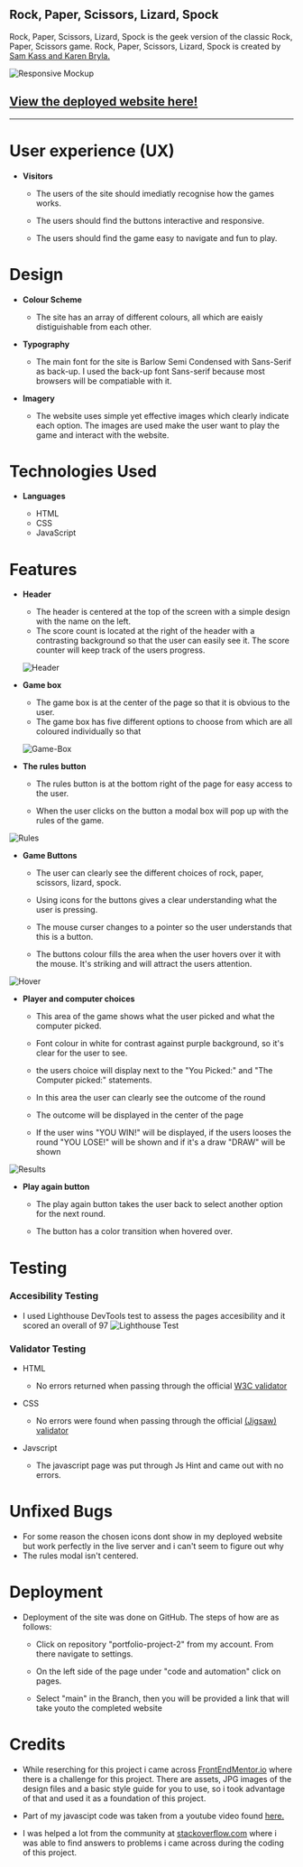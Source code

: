 ## Rock, Paper, Scissors, Lizard, Spock

 Rock, Paper, Scissors, Lizard, Spock is the geek version of the classic Rock, Paper, Scissors game. Rock, Paper, Scissors, Lizard, Spock is created by [Sam Kass and Karen Bryla.](http://www.samkass.com/theories/RPSSL.html)
 
  

 
![Responsive Mockup](images/responsive-mockup.png)

## [View the deployed website here!](https://e01n.github.io/Project-Portfolio-2/)
---


# User experience (UX)

- __Visitors__
  - The users of the site should imediatly recognise how the games works.

  - The users should find the buttons interactive and responsive.

  - The users should find the game easy to navigate and fun to play. 



 # Design
- __Colour Scheme__

  - The site has an array of different colours, all which are eaisly distiguishable from each other.

- __Typography__

  - The main font for the site is Barlow Semi Condensed with Sans-Serif as back-up. I used the back-up font Sans-serif because most browsers will be compatiable with it.

- __Imagery__

  - The website uses simple yet effective images which clearly indicate each option. The images are used make the user want to play the game and interact with the website.

# Technologies Used

- __Languages__

  - HTML
  - CSS
  - JavaScript

# Features


- __Header__
  - The header is centered at the top of the screen with a simple design with the name on the left.
  - The score count is located at the right of the header with a contrasting background so that the user can easily see it. The score counter will keep track of the users progress.

  ![Header](images/header.png)
 
- __Game box__

    - The game box is at the center of the page so that it is obvious to the user. 
    - The game box has five different options to choose from which are all coloured individually so that 
    
  ![Game-Box](images/game-box.png)

- __The rules button__
    - The rules button is at the bottom right of the page for easy access to the user.

    - When the user clicks on the button a modal box will pop up with the rules of the game. 

![Rules](images/rules.png)

- __Game Buttons__

    - The user can clearly see the different choices of rock, paper, scissors, lizard, spock.

    - Using icons for the buttons gives a clear understanding what the user is pressing. 

    - The mouse curser changes to a pointer so the user understands that this is a button.

    - The buttons colour fills the area when the user hovers over it with the mouse. It's striking and will attract the users attention.

![Hover](images/hover.png)

- __Player and computer choices__

    - This area of the game shows what the user picked and what the computer picked. 

    - Font colour in white for contrast against purple background, so it's  clear for the user to see. 

    - the users choice will display next to the "You Picked:" and "The Computer picked:" statements.

    - In this area the user can clearly see the outcome of the round

    - The outcome will be displayed in the center of the page 

    - If the user wins "YOU WIN!" will be displayed, if the users looses the round "YOU LOSE!" will be shown and if it's a draw "DRAW" will be shown


![Results](images/results.png)

- __Play again button__

    - The play again button takes the user back to select another option for the next round.

    - The button has a color transition when hovered over. 

# Testing

  ### Accesibility Testing 

- I used Lighthouse DevTools test to assess the pages accesibility and it scored an overall of 97
![Lighthouse Test](images/accesibility%20test.png)

### Validator Testing 

- HTML
  - No errors returned when passing through the official [W3C validator](https://validator.w3.org/nu/?doc=https%3A%2F%2Fe01n.github.io%2FProject-Portfolio-2%2F)
- CSS
  - No errors were found when passing through the official [(Jigsaw) validator](https://jigsaw.w3.org/css-validator/validator?uri=https%3A%2F%2Fe01n.github.io%2FProject-Portfolio-2%2F&profile=css3svg&usermedium=all&warning=1&vextwarning=&lang=en)

- Javscript

    - The javascript page was put through Js Hint and came out with no errors.

# Unfixed Bugs

-  For some reason the chosen icons dont show in my deployed website but work perfectly in the live server and i can't seem to figure out why
-  The rules modal isn't centered.

# Deployment

- Deployment of the site was done on GitHub. The steps of how are as follows:

    - Click on repository "portfolio-project-2" from my account. From there navigate to settings.

    - On the left side of the page under "code and automation" click on pages.

    - Select "main" in the Branch, then you will be provided a link that will take youto the completed website

# Credits

- While reserching for this project i came across [FrontEndMentor.io](https://www.frontendmentor.io/challenges/rock-paper-scissors-game-pTgwgvgH/hub/rock-paper-scissors-game-r1bgjB6Hq) where there is a challenge for this project. There are assets, JPG images of the design files and a basic style guide for you to use, so i took advantage of that and used it as a foundation of this project.

- Part of my javascipt code was taken from a youtube video found [here.](https://www.youtube.com/watch?v=lV2BMXdsDmc)

- I was helped a lot from the community at [stackoverflow.com](https://stackoverflow.com/) where i was able to find answers to problems i came across during the coding of this project.
